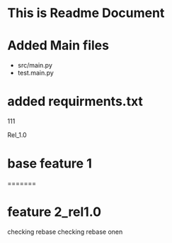 # This is Readme Document

# Added Main files 

* src/main.py
* test.main.py 

# added requirments.txt 

111

Rel_1.0 


# base feature 1 
=======
# feature 2_rel1.0 

checking rebase 
checking rebase onen

